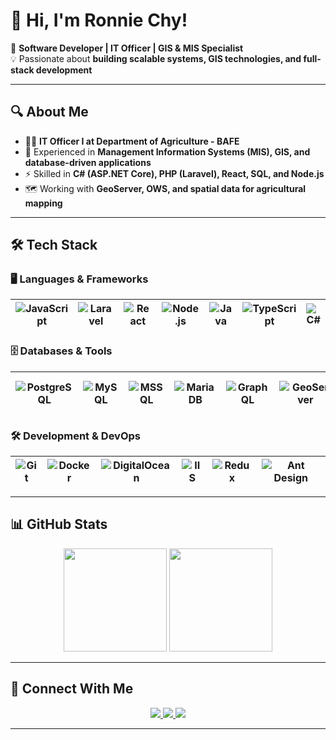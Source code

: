 # 👋 Hi, I'm Ronnie Chy!  

🚀 **Software Developer | IT Officer | GIS & MIS Specialist**  
💡 Passionate about **building scalable systems, GIS technologies, and full-stack development**  

---

## 🔍 About Me  
- 👨‍💻 **IT Officer I at Department of Agriculture - BAFE**  
- 🌱 Experienced in **Management Information Systems (MIS), GIS, and database-driven applications**  
- ⚡ Skilled in **C# (ASP.NET Core), PHP (Laravel), React, SQL, and Node.js**  
- 🗺️ Working with **GeoServer, OWS, and spatial data for agricultural mapping**  

---

## 🛠️ Tech Stack  

### 🖥️ **Languages & Frameworks**  
| ![JavaScript](https://img.shields.io/badge/JavaScript-F7DF1E?style=for-the-badge&logo=javascript&logoColor=black) | ![Laravel](https://img.shields.io/badge/Laravel-FF2D20?style=for-the-badge&logo=laravel&logoColor=white) | ![React](https://img.shields.io/badge/React-61DAFB?style=for-the-badge&logo=react&logoColor=white) | ![Node.js](https://img.shields.io/badge/Node.js-43853D?style=for-the-badge&logo=node.js&logoColor=white) | ![Java](https://img.shields.io/badge/Java-007396?style=for-the-badge&logo=openjdk&logoColor=white) | ![TypeScript](https://img.shields.io/badge/TypeScript-3178C6?style=for-the-badge&logo=typescript&logoColor=white) | ![C#](https://img.shields.io/badge/C%23-239120?style=for-the-badge&logo=c-sharp&logoColor=white) |  
|---|---|---|---|---|---|---|  

### 🗄️ **Databases & Tools**  
| ![PostgreSQL](https://img.shields.io/badge/PostgreSQL-336791?style=for-the-badge&logo=postgresql&logoColor=white) | ![MySQL](https://img.shields.io/badge/MySQL-4479A1?style=for-the-badge&logo=mysql&logoColor=white) | ![MSSQL](https://img.shields.io/badge/MSSQL-CC2927?style=for-the-badge&logo=microsoft-sql-server&logoColor=white) | ![MariaDB](https://img.shields.io/badge/MariaDB-003545?style=for-the-badge&logo=mariadb&logoColor=white) | ![GraphQL](https://img.shields.io/badge/GraphQL-E10098?style=for-the-badge&logo=graphql&logoColor=white) | ![GeoServer](https://img.shields.io/badge/GeoServer-1E90FF?style=for-the-badge) | ![REST API](https://img.shields.io/badge/REST%20API-02569B?style=for-the-badge&logo=swagger&logoColor=white) |  
|---|---|---|---|---|---|---|  

### 🛠️ **Development & DevOps**  
| ![Git](https://img.shields.io/badge/Git-F05032?style=for-the-badge&logo=git&logoColor=white) | ![Docker](https://img.shields.io/badge/Docker-2496ED?style=for-the-badge&logo=docker&logoColor=white) | ![DigitalOcean](https://img.shields.io/badge/DigitalOcean-0080FF?style=for-the-badge&logo=digitalocean&logoColor=white) | ![IIS](https://img.shields.io/badge/IIS-0078D6?style=for-the-badge&logo=windows&logoColor=white) | ![Redux](https://img.shields.io/badge/Redux-764ABC?style=for-the-badge&logo=redux&logoColor=white) | ![Ant Design](https://img.shields.io/badge/Ant%20Design-0170FE?style=for-the-badge&logo=antdesign&logoColor=white) | 
|---|---|---|---|---|---|


---

## 📊 GitHub Stats  

<p align="center">
  <img src="https://github-readme-stats.vercel.app/api?username=ronniechy26&show_icons=true&theme=radical" height="165">
  <img src="https://github-readme-stats.vercel.app/api/top-langs/?username=ronniechy26&layout=compact&theme=radical" height="165">
</p>

---

## 🔗 Connect With Me  
<p align="center">
  <a href="https://github.com/ronniechy26">
    <img src="https://img.shields.io/badge/GitHub-000000?style=for-the-badge&logo=github&logoColor=white">
  </a>
  <a href="https://www.linkedin.com/in/yourprofile">
    <img src="https://img.shields.io/badge/LinkedIn-0A66C2?style=for-the-badge&logo=linkedin&logoColor=white">
  </a>
  <a href="mailto:ronnie.chy26@gmail.com">
    <img src="https://img.shields.io/badge/Email-D14836?style=for-the-badge&logo=gmail&logoColor=white">
  </a>
</p>

---

